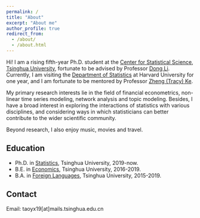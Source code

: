 ```yaml
---
permalink: /
title: "About"
excerpt: "About me"
author_profile: true
redirect_from: 
  - /about/
  - /about.html
---
```


Hi! I am a rising fifth-year Ph.D. student at the [Center for Statistical Science](http://www.stat.tsinghua.edu.cn), [Tsinghua University](https://www.tsinghua.edu.cn/en/), fortunate to be advised by Professor [Dong Li](http://www.stat.tsinghua.edu.cn/teachers/李东/). Currently, I am visiting the [Department of Statistics](https://statistics.fas.harvard.edu/home) at Harvard University for one year, and I am fortunate to be mentored by Professor [Zheng (Tracy) Ke](http://zke.fas.harvard.edu/index.html).

My primary research interests lie in the field of financial econometrics, non-linear time series modeling, network analysis and topic modeling. Besides, I have a broad interest in exploring the interactions of statistics with various disciplines, and considering ways in which statisticians can better contribute to the wider scientific community.

Beyond research, I also enjoy music, movies and travel.

## Education
* Ph.D. in [Statistics](http://www.stat.tsinghua.edu.cn/en/), Tsinghua University, 2019-now.
* B.E. in [Economics](https://www.sem.tsinghua.edu.cn/en/), Tsinghua University, 2016-2019.
* B.A. in [Foreign Languages](https://www.dfll.tsinghua.edu.cn), Tsinghua University, 2015-2019.

## Contact
Email: taoyx19[at]mails.tsinghua.edu.cn
